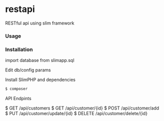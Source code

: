 # restapi
RESTful api using slim framework 

### Usage

### Installation

import database from slimapp.sql

Edit db/config params

Install SlimPHP and dependencies
``` sh
$ composer
```
API Endpints

$ GET /api/customers
$ GET /api/customer/{id}
$ POST /api/customer/add
$ PUT /api/customer/update/{id}
$ DELETE /api/customer/delete/{id}
